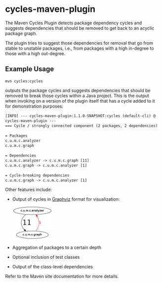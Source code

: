 cycles-maven-plugin
===================

The Maven Cycles Plugin detects package dependency cycles and suggests
dependencies that should be removed to get back to an acyclic package graph.

The plugin tries to suggest those dependencies for removal that go from stable 
to unstable packages, i.e., from packages with a high in-degree to those with 
a high out-degree.

Example Usage
-------------

    mvn cycles:cycles

outputs the package cycles and suggests dependencies that should be removed to break those cycles
within a Java project. This is the output when invoking on a version of the plugin itself that has a cycle
added to it for demonstration purposes:

    [INFO] --- cycles-maven-plugin:1.1.0-SNAPSHOT:cycles (default-cli) @ cycles-maven-plugin ---
    === Cycle / strongly connected component (2 packages, 2 dependencies)
    
    = Packages
    c.u.m.c.analyzer
    c.u.m.c.graph
    
    = Dependencies
    c.u.m.c.analyzer -> c.u.m.c.graph [11]
    c.u.m.c.graph -> c.u.m.c.analyzer [1]
    
    = Cycle-breaking dependencies
    c.u.m.c.graph -> c.u.m.c.analyzer [1]

Other features include:

  * Output of cycles in [Graphviz](http://www.graphviz.org) format for visualization:
  
    ![Cycles graph](src/site/resources/images/graph.png)  
  * Aggregation of packages to a certain depth
  * Optional inclusion of test classes
  * Output of the class-level dependencies

Refer to the Maven site documentation for more details.
